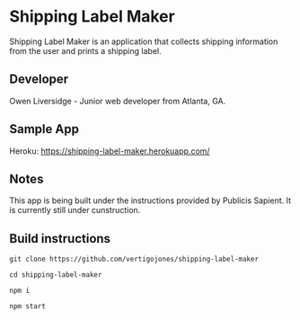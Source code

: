 # Shipping Label Maker

Shipping Label Maker is an application that collects shipping information from the user and prints a shipping label.

## Developer

Owen Liversidge - Junior web developer from Atlanta, GA.

## Sample App

Heroku: https://shipping-label-maker.herokuapp.com/

## Notes

This app is being built under the instructions provided by Publicis Sapient. It is currently still under cunstruction.

## Build instructions

```
git clone https://github.com/vertigojones/shipping-label-maker
```

```
cd shipping-label-maker
```

```
npm i
```

```
npm start
```
